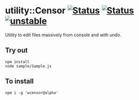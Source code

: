 
# utility::Censor [![Status](https://circleci.com/gh/Wandalen/wCensor.svg?style=shield)](https://img.shields.io/circleci/build/github/Wandalen/wCensor?label=Test&logo=Test) [![Status](https://github.com/Wandalen/wCensor/workflows/Test/badge.svg)](https://github.com/Wandalen/wCensor/actions?query=workflow%3ATest) [![unstable](https://img.shields.io/badge/stability-unstable-yellow.svg)](https://github.com/emersion/stability-badges#unstable)

Utility to edit files massively from console and with undo.

## Try out
```
npm install
node sample/Sample.js
```

## To install
```
npm i -g 'wcensor@alpha'
```
